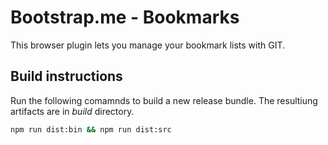 # Bootstrap.me - Bookmarks

This browser plugin lets you manage your bookmark lists with GIT.

## Build instructions
Run the following comamnds to build a new release bundle. The resultiung artifacts are in *build* directory.
```bash
npm run dist:bin && npm run dist:src
```
